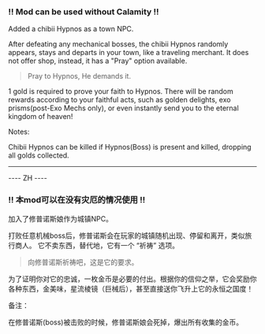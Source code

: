 ﻿### !! Mod can be used without Calamity !!

Added a chibii Hypnos as a town NPC.

After defeating any mechanical bosses, the chibii Hypnos randomly appears, stays and departs in your town, like a traveling merchant.
It does not offer shop, instead, it has a "Pray" option available.

> Pray to Hypnos, He demands it.

1 gold is required to prove your faith to Hypnos. There will be random rewards according to your faithful acts, such as golden delights, exo prisms(post-Exo Mechs only), or even instantly send you to the eternal kingdom of heaven!

Notes:

Chibii Hypnos can be killed if Hypnos(Boss) is present and killed, dropping all golds collected.
<hr>

---- ZH ----
### !! 本mod可以在没有灾厄的情况使用 !!

加入了修普诺斯娘作为城镇NPC。

打败任意机械boss后，修普诺斯会在玩家的城镇随机出现、停留和离开，类似旅行商人。
它不卖东西，替代地，它有一个 “祈祷” 选项。

> 向修普诺斯祈祷吧，这是它的要求。

为了证明你对它的忠诚，一枚金币是必要的付出。根据你的信仰之举，它会奖励你各种东西，金美味，星流棱镜（巨械后），甚至直接送你飞升上它的永恒之国度！

备注：

在修普诺斯(boss)被击败的时候，修普诺斯娘会死掉，爆出所有收集的金币。